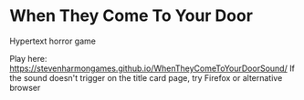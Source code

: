 # When They Come To Your Door
Hypertext horror game

Play here: https://stevenharmongames.github.io/WhenTheyComeToYourDoorSound/
If the sound doesn't trigger on the title card page, try Firefox or alternative browser
